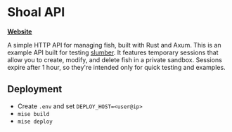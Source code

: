 # Shoal API

**[Website](https://shoal.lucaspickering.me/)**

A simple HTTP API for managing fish, built with Rust and Axum. This is an example API built for testing [slumber](github.com/LucasPickering/slumber). It features temporary sessions that allow you to create, modify, and delete fish in a private sandbox. Sessions expire after 1 hour, so they're intended only for quick testing and examples.

## Deployment

- Create `.env` and set `DEPLOY_HOST=<user@ip>`
- `mise build`
- `mise deploy`
